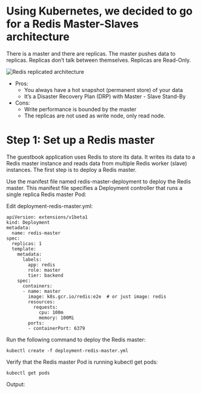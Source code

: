 

# Using Kubernetes, we decided to go for a Redis Master-Slaves architecture

There is a master and there are replicas. The master pushes data to replicas. Replicas don’t talk between themselves.
Replicas are Read-Only.

![Redis replicated architecture](https://blog.octo.com/wp-content/uploads/2017/08/screen-shot-2017-08-11-at-14-35-11.png)


- Pros:
  - You always have a hot snapshot (permanent store) of your data
  - It’s a Disaster Recovery Plan (DRP) with Master - Slave Stand-By
- Cons:
  - Write performance is bounded by the master
  - The replicas are not used as write node, only read node. 


# Step 1: Set up a Redis master

The guestbook application uses Redis to store its data. It writes its data to a Redis master instance and reads data from multiple Redis worker (slave) instances. The first step is to deploy a Redis master.

Use the manifest file named redis-master-deployment to deploy the Redis master. This manifest file specifies a Deployment controller that runs a single replica Redis master Pod:


Edit deployment-redis-master.yml:
```console
apiVersion: extensions/v1beta1
kind: Deployment
metadata:
  name: redis-master
spec:
  replicas: 1
  template:
    metadata:
      labels:
        app: redis
        role: master
        tier: backend
    spec:
      containers:
      - name: master
        image: k8s.gcr.io/redis:e2e  # or just image: redis
        resources:
          requests:
            cpu: 100m
            memory: 100Mi
        ports:
        - containerPort: 6379
```

Run the following command to deploy the Redis master:
```console
kubectl create -f deployment-redis-master.yml
```

Verify that the Redis master Pod is running kubectl get pods:
```console
kubectl get pods
```

Output:
```console

```




